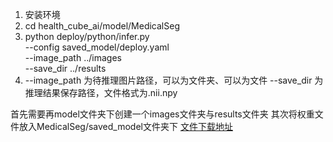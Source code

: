 1. 安装环境
2. cd health_cube_ai/model/MedicalSeg
3. python deploy/python/infer.py \
--config saved_model/deploy.yaml \
--image_path ../images \
--save_dir ../results
4. --image_path 为待推理图片路径，可以为文件夹、可以为文件
--save_dir 为推理结果保存路径，文件格式为.nii.npy


首先需要再model文件夹下创建一个images文件夹与results文件夹
其次将权重文件放入MedicalSeg/saved_model文件夹下
[文件下载地址](https://drive.google.com/drive/folders/1huuxj7CgfgV-vk1BAcqwVn2fgGlfyvky?usp=drive_link)
